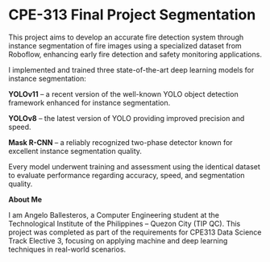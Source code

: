 # CPE-313 Final Project Segmentation
This project aims to develop an accurate fire detection system through instance segmentation of fire images using a specialized dataset from Roboflow, enhancing early fire detection and safety monitoring applications.

I implemented and trained three state-of-the-art deep learning models for instance segmentation:

**YOLOv11** – a recent version of the well-known YOLO object detection framework enhanced for instance segmentation.

**YOLOv8** – the latest version of YOLO providing improved precision and speed.

**Mask R-CNN** – a reliably recognized two-phase detector known for excellent instance segmentation quality.
    
Every model underwent training and assessment using the identical dataset to evaluate performance regarding accuracy, speed, and segmentation quality.

**About Me**

I am Angelo Ballesteros, a Computer Engineering student at the Technological Institute of the Philippines – Quezon City (TIP QC). This project was completed as part of the requirements for CPE313 Data Science Track Elective 3, focusing on applying machine and deep learning techniques in real-world scenarios.
